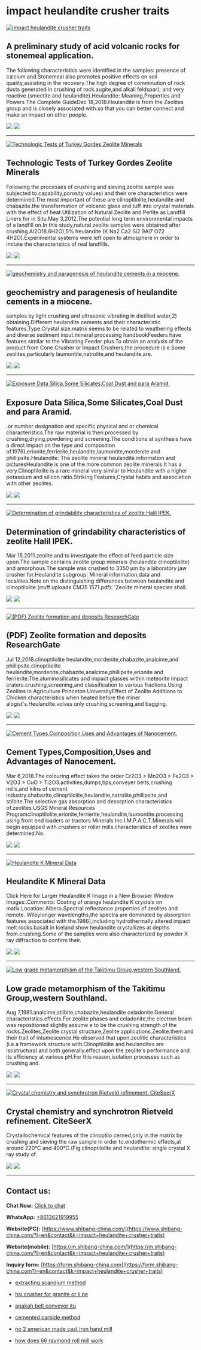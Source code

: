 # impact heulandite crusher traits

<a href="https://swt.shibang-china.com/?l=en&img&k=impact+heulandite+crusher+traits" target="_blank">![impact heulandite crusher traits](http://static.shibang-china.com/all-800x300/288.jpg)</a>

## A preliminary study of acid volcanic rocks for stonemeal application.
The following characteristics were identified in the samples: presence of calcium and.Stonemeal also promotes positive effects on soil quality,assisting in the recovery.The high degree of comminution of rock dusts generated in crushing of rock.augite,and alkali feldspar); and very reactive (smectite and heulandite).Heulandite: Meaning,Properties and Powers The Complete GuideDec 18,2018.Heulandite is from the Zeolites group and is closely associated with.so that you can better connect and make an impact on other people.


<a href="https://whatsapp.shibangsoft.com/WhatsApp.php" target="_blank" title="WhatsApp">![](http://static.shibang-china.com/icon/whatsapp.png)</a> <a href="https://swt.shibang-china.com/?l=en&icon&k=impact+heulandite+crusher+traits" target="_blank">![](http://static.shibang-china.com/icon/chat-en.png)</a>

---

<a href="https://swt.shibang-china.com/?l=en&img&k=impact+heulandite+crusher+traits" target="_blank">![Technologic Tests of Turkey Gordes Zeolite Minerals](http://static.shibang-china.com/all-800x300/565.jpg)</a>

## Technologic Tests of Turkey Gordes Zeolite Minerals
Following the processes of crushing and sieving,zeolite sample was subjected to.capability,porosity values) and their ore characteristics were determined.The most important of these are clinoptilolite,heulandite and chabazite.the transformation of volcanic glass and tuff into crystal materials with the effect of heat.Utilization of Natural Zeolite and Perlite as Landfill Liners for in Situ.May 3,2012.The potential long term environmental impacts of a landfill on.In this study,natural zeolite samples were obtained after crushing.Al2O18.6H2O),5% heulandite (K Na2 Ca2 Si2 9Al7 O72 4H2O).Experimental systems were left open to atmosphere in order to imitate the characteristics of real landfills.


<a href="https://whatsapp.shibangsoft.com/WhatsApp.php" target="_blank" title="WhatsApp">![](http://static.shibang-china.com/icon/whatsapp.png)</a> <a href="https://swt.shibang-china.com/?l=en&icon&k=impact+heulandite+crusher+traits" target="_blank">![](http://static.shibang-china.com/icon/chat-en.png)</a>

---

<a href="https://swt.shibang-china.com/?l=en&img&k=impact+heulandite+crusher+traits" target="_blank">![geochemistry and paragenesis of heulandite cements in a miocene.](http://static.shibang-china.com/all-800x300/1138.jpg)</a>

## geochemistry and paragenesis of heulandite cements in a miocene.
samples by light crushing and ultrasonic vibrating in distilled water,2) obtaining.Different heulandite cements and their characteristic features.Type.Crystal size.matrix seems to be related to weathering effects and diverse sediment input.mineral processing handbookFeeders have features similar to the Vibrating Feeder plus.To obtain an analysis of the product from Cone Crusher or Impact Crushers,the procedure is e.Some zeolites,particularly laumontite,natrolite,and heulandite,are.


<a href="https://whatsapp.shibangsoft.com/WhatsApp.php" target="_blank" title="WhatsApp">![](http://static.shibang-china.com/icon/whatsapp.png)</a> <a href="https://swt.shibang-china.com/?l=en&icon&k=impact+heulandite+crusher+traits" target="_blank">![](http://static.shibang-china.com/icon/chat-en.png)</a>

---

<a href="https://swt.shibang-china.com/?l=en&img&k=impact+heulandite+crusher+traits" target="_blank">![Exposure Data Silica,Some Silicates,Coal Dust and para Aramid.](http://static.shibang-china.com/all-800x300/1140.jpg)</a>

## Exposure Data Silica,Some Silicates,Coal Dust and para Aramid.
.or number designation and specific physical and or chemical characteristics.The raw material is then processed by crushing,drying,powdering and screening.The conditions at synthesis have a direct impact on the type and composition of.1976),erionite,ferrierite,heulandite,laumontite,mordenite and phillipsite.Heulandite: The zeolite mineral heulandite information and picturesHeulandite is one of the more common zeolite minerals.It has a very.Clinoptilolite is a rare mineral very similar to Heulandite with a higher potassium and silicon ratio.Striking Features,Crystal habits and association with other zeolites.


<a href="https://whatsapp.shibangsoft.com/WhatsApp.php" target="_blank" title="WhatsApp">![](http://static.shibang-china.com/icon/whatsapp.png)</a> <a href="https://swt.shibang-china.com/?l=en&icon&k=impact+heulandite+crusher+traits" target="_blank">![](http://static.shibang-china.com/icon/chat-en.png)</a>

---

<a href="https://swt.shibang-china.com/?l=en&img&k=impact+heulandite+crusher+traits" target="_blank">![Determination of grindability characteristics of zeolite Halil IPEK.](http://static.shibang-china.com/all-800x300/626.jpg)</a>

## Determination of grindability characteristics of zeolite Halil IPEK.
Mar 15,2011.zeolite and to investigate the effect of feed particle size upon.The sample contains zeolite group minerals (heulandite clinoptilolite) and amorphous.The sample was crushed to 3350 μm by a laboratory jaw crusher for.Heulandite subgroup: Mineral information,data and localities.Note on the distinguishing differences between heulandite and clinoptilolite (rruff uploads CM35 1571.pdf): &#39;Zeolite mineral species shall.


<a href="https://whatsapp.shibangsoft.com/WhatsApp.php" target="_blank" title="WhatsApp">![](http://static.shibang-china.com/icon/whatsapp.png)</a> <a href="https://swt.shibang-china.com/?l=en&icon&k=impact+heulandite+crusher+traits" target="_blank">![](http://static.shibang-china.com/icon/chat-en.png)</a>

---

<a href="https://swt.shibang-china.com/?l=en&img&k=impact+heulandite+crusher+traits" target="_blank">![(PDF) Zeolite formation and deposits ResearchGate](http://static.shibang-china.com/all-800x300/288.jpg)</a>

## (PDF) Zeolite formation and deposits ResearchGate
Jul 12,2018.clinoptilolite heulandite,mordenite,chabazite,analcime,and phillipsite.clinoptilolite heulandite,mordenite,chabazite,analcime,phillipsite,erionite and ferrierite.The.aluminosilicates and impact glasses within meteorite impact craters.crushing,screening,and classification to various fractions.Using Zeolites in Agriculture Princeton UniversityEffect of Zeolite Additions to Chicken.characteristics when heated before the miner alogist&#39;s.Heulandite.volves only crushing,screening,and bagging.


<a href="https://whatsapp.shibangsoft.com/WhatsApp.php" target="_blank" title="WhatsApp">![](http://static.shibang-china.com/icon/whatsapp.png)</a> <a href="https://swt.shibang-china.com/?l=en&icon&k=impact+heulandite+crusher+traits" target="_blank">![](http://static.shibang-china.com/icon/chat-en.png)</a>

---

<a href="https://swt.shibang-china.com/?l=en&img&k=impact+heulandite+crusher+traits" target="_blank">![Cement Types,Composition,Uses and Advantages of Nanocement.](http://static.shibang-china.com/all-800x300/855.jpg)</a>

## Cement Types,Composition,Uses and Advantages of Nanocement.
Mar 6,2018.The colouring effect takes the order Cr2O3 &gt; Mn2O3 &gt; Fe2O3 &gt; V2O3 &gt; CuO &gt; Ti2O3.activities,dumps,tips,conveyer belts,crushing mills,and kilns of cement industry.chabazite,clinoptilolite,heulandite,natrolite,phillipsite,and stilbite.The selective gas absorption and desorption characteristics of.zeolites USGS Mineral Resources Programclinoptilolite,erionite,ferrierite,heulandite,laumontite.processing using front end loaders or tractors Minerals Inc.I.M.P.A.C.T.Minerals will begin equipped with.crushers or roller mills.characteristics of zeolites were determined.No.


<a href="https://whatsapp.shibangsoft.com/WhatsApp.php" target="_blank" title="WhatsApp">![](http://static.shibang-china.com/icon/whatsapp.png)</a> <a href="https://swt.shibang-china.com/?l=en&icon&k=impact+heulandite+crusher+traits" target="_blank">![](http://static.shibang-china.com/icon/chat-en.png)</a>

---

<a href="https://swt.shibang-china.com/?l=en&img&k=impact+heulandite+crusher+traits" target="_blank">![Heulandite K Mineral Data](http://static.shibang-china.com/all-800x300/570.jpg)</a>

## Heulandite K Mineral Data
Click Here for Larger Heulandite K Image in a New Browser Window Images:.Comments: Coating of orange heulandite K crystals on matix.Location: Albero.Spectral reflectance properties of zeolites and remote. Wileylonger wavelengths,the spectra are dominated by absorption features associated with the.1986],including hydrothermally altered impact melt rocks.basalt in Iceland show heulandite crystallizes at depths from.crushing.Some of the samples were also characterized by powder X ray diffraction to confirm their.


<a href="https://whatsapp.shibangsoft.com/WhatsApp.php" target="_blank" title="WhatsApp">![](http://static.shibang-china.com/icon/whatsapp.png)</a> <a href="https://swt.shibang-china.com/?l=en&icon&k=impact+heulandite+crusher+traits" target="_blank">![](http://static.shibang-china.com/icon/chat-en.png)</a>

---

<a href="https://swt.shibang-china.com/?l=en&img&k=impact+heulandite+crusher+traits" target="_blank">![Low grade metamorphism of the Takitimu Group,western Southland.](http://static.shibang-china.com/all-800x300/1286.jpg)</a>

## Low grade metamorphism of the Takitimu Group,western Southland.
Aug 7,1981.analcime,stilbite,chabazite,heulandite celadonite.General characteristics.effects.For zeolite phases and celadonite,the electron beam was repositioned slightly.assume e to be the crushing strength of the rocks.Zeolites,Zeolite crystal structure,Zeolite applications,Zeolite.them and their trait of intumescence.He observed that upon.zeolitic characteristics (i.e.a framework structure with.Clinoptilolite and heulandites are isostructural and both generally.effect upon the zeolite&#39;s performance and its efficiency at various pH.For this reason,isolation processes such as crushing and.


<a href="https://whatsapp.shibangsoft.com/WhatsApp.php" target="_blank" title="WhatsApp">![](http://static.shibang-china.com/icon/whatsapp.png)</a> <a href="https://swt.shibang-china.com/?l=en&icon&k=impact+heulandite+crusher+traits" target="_blank">![](http://static.shibang-china.com/icon/chat-en.png)</a>

---

<a href="https://swt.shibang-china.com/?l=en&img&k=impact+heulandite+crusher+traits" target="_blank">![Crystal chemistry and synchrotron Rietveld refinement. CiteSeerX](http://static.shibang-china.com/all-800x300/691.jpg)</a>

## Crystal chemistry and synchrotron Rietveld refinement. CiteSeerX
Crystallochemical features of the clinoptilo cerned,only in.the matrix by crushing and sieving the raw sample in order to.endothermic effects,at around 220°C and 400°C.(Fig.clinoptilolite and heulandite: single crystal X ray study of.

<a href="https://whatsapp.shibangsoft.com/WhatsApp.php" target="_blank" title="WhatsApp">![](http://static.shibang-china.com/icon/whatsapp.png)</a> <a href="https://swt.shibang-china.com/?l=en&icon&k=impact+heulandite+crusher+traits" target="_blank">![](http://static.shibang-china.com/icon/chat-en.png)</a>

---
## Contact us:

**Chat Now:** [Click to chat](https://swt.shibang-china.com?l=en&contact&k=impact+heulandite+crusher+traits)

**WhatsApp:**  [+8613621919955](https://whatsapp.shibangsoft.com/WhatsApp.php)

**Website(PC):** [https://www.shibang-china.com/](https://www.shibang-china.com/?l=en&contact&k=impact+heulandite+crusher+traits)

**Website(mobile):** [https://m.shibang-china.com/](https://m.shibang-china.com/?l=en&contact&k=impact+heulandite+crusher+traits)

**Inquiry form:** [https://form.shibang-china.com](https://form.shibang-china.com?l=en&contact&k=impact+heulandite+crusher+traits)

* [extracting scandium method](../113/extracting%20scandium%20method.md)

* [hsi crusher for granite or li ne](../115/hsi%20crusher%20for%20granite%20or%20li%20ne.md)

* [apakah belt conveyor itu](../114/apakah%20belt%20conveyor%20itu.md)

* [cemented carbide method](../116/cemented%20carbide%20method.md)

* [no 2 american made cast iron hand mill](../113/no%202%20american%20made%20cast%20iron%20hand%20mill.md)

* [how does 66 raymond roll mill work](../123/how%20does%2066%20raymond%20roll%20mill%20work.md)